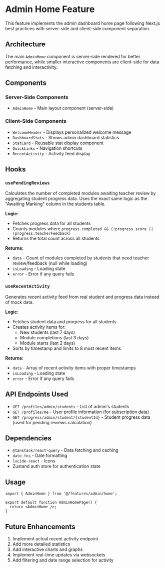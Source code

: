 # Admin Home Feature

This feature implements the admin dashboard home page following Next.js best practices with server-side and client-side component separation.

## Architecture

The main `AdminHome` component is server-side rendered for better performance, while smaller interactive components are client-side for data fetching and interactivity.

## Components

### Server-Side Components
- `AdminHome` - Main layout component (server-side)

### Client-Side Components
- `WelcomeHeader` - Displays personalized welcome message
- `DashboardStats` - Shows admin dashboard statistics
- `StatCard` - Reusable stat display component
- `QuickLinks` - Navigation shortcuts
- `RecentActivity` - Activity feed display

## Hooks

### `usePendingReviews`
Calculates the number of completed modules awaiting teacher review by aggregating student progress data. Uses the exact same logic as the "Awaiting Marking" column in the students table.

**Logic:**
- Fetches progress data for all students
- Counts modules where `progress.completed && (!progress.score || !progress.teacherFeedback)`
- Returns the total count across all students

**Returns:**
- `data` - Count of modules completed by students that need teacher review/feedback (null while loading)
- `isLoading` - Loading state
- `error` - Error if any query fails

### `useRecentActivity`
Generates recent activity feed from real student and progress data instead of mock data.

**Logic:**
- Fetches student data and progress for all students
- Creates activity items for:
  - New students (last 7 days)
  - Module completions (last 3 days)
  - Module starts (last 2 days)
- Sorts by timestamp and limits to 8 most recent items

**Returns:**
- `data` - Array of recent activity items with proper timestamps
- `isLoading` - Loading state
- `error` - Error if any query fails

## API Endpoints Used

- `GET /profiles/admin/students` - List of admin's students
- `GET /profiles/me` - User profile information (for subscription data)
- `GET /progress/admin/student/{studentId}` - Student progress data (used for pending reviews calculation)

## Dependencies

- `@tanstack/react-query` - Data fetching and caching
- `date-fns` - Date formatting
- `lucide-react` - Icons
- Zustand auth store for authentication state

## Usage

```tsx
import { AdminHome } from '@/features/admin/home';

export default function AdminHomePage() {
  return <AdminHome />;
}
```

## Future Enhancements

1. Implement actual recent activity endpoint
2. Add more detailed statistics
3. Add interactive charts and graphs
4. Implement real-time updates via websockets
5. Add filtering and date range selection for activity 